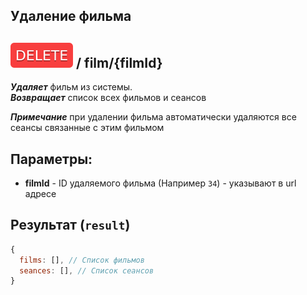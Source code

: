 ## Удаление фильма

## ![DELETE](../../img/delete.svg) / film/{filmId}

**_Удаляет_** фильм из системы.  
**_Возвращает_** список всех фильмов и сеансов  

**_Примечание_** при удалении фильма автоматически удаляются все сеансы связанные с этим фильмом

## Параметры:

- **filmId** - ID удаляемого фильма  (Например `34`) - указывают в url адресе

## Результат (`result`)

```javascript  
{  
  films: [], // Список фильмов
  seances: [], // Список сеансов 
}  
```
